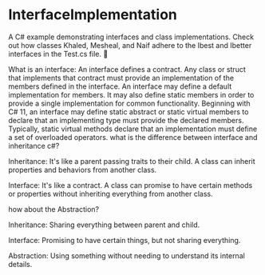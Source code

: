 # InterfaceImplementation
A C# example demonstrating interfaces and class implementations. Check out how classes Khaled, Mesheal, and Naif adhere to the Ibest and Ibetter interfaces in the Test.cs file. 🚀


What is an interface: An interface defines a contract. Any class or struct that implements that contract must provide an implementation of the members defined in the interface. 
An interface may define a default implementation for members. It may also define static members in order to provide a single implementation for common functionality. 
Beginning with C# 11, an interface may define static abstract or static virtual members to declare that an implementing type must provide the declared members. 
Typically, static virtual methods declare that an implementation must define a set of overloaded operators.
what is the difference between interface and inheritance c#?

Inheritance: It's like a parent passing traits to their child. A class can inherit properties and behaviors from another class.

Interface: It's like a contract. A class can promise to have certain methods or properties without inheriting everything from another class.

how about the Abstraction?

Inheritance: Sharing everything between parent and child.

Interface: Promising to have certain things, but not sharing everything.

Abstraction: Using something without needing to understand its internal details.
